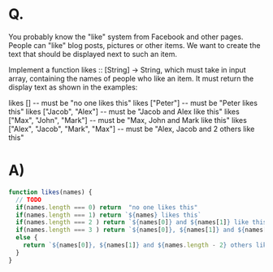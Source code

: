 # Q.

You probably know the "like" system from Facebook and other pages. People can "like" blog posts, pictures or other items. We want to create the text that should be displayed next to such an item.

Implement a function likes :: [String] -> String, which must take in input array, containing the names of people who like an item. It must return the display text as shown in the examples:

likes [] -- must be "no one likes this"
likes ["Peter"] -- must be "Peter likes this"
likes ["Jacob", "Alex"] -- must be "Jacob and Alex like this"
likes ["Max", "John", "Mark"] -- must be "Max, John and Mark like this"
likes ["Alex", "Jacob", "Mark", "Max"] -- must be "Alex, Jacob and 2 others like this"

# A)
```js
function likes(names) {
  // TODO
  if(names.length === 0) return  "no one likes this"
  if(names.length === 1) return `${names} likes this`
  if(names.length === 2 ) return `${names[0]} and ${names[1]} like this`
  if(names.length === 3 ) return `${names[0]}, ${names[1]} and ${names[2]} like this`
  else {
    return `${names[0]}, ${names[1]} and ${names.length - 2} others like this`
  }
}
```
